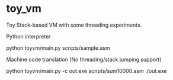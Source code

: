 # toy_vm
Toy Stack-based VM with some threading experiments.

Python interpreter

python toyvm/main.py scripts/sample.asm

Machine code translation (No threading/stack jumping support)

python toyvm/main.py -c out.exe scripts/sum10000.asm
./out.exe
